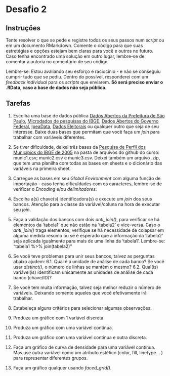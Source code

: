 Desafio 2
================

## Instruções

Tente resolver o que se pede e registre todos os seus passos num
*script* ou em um documento RMarkdown. Comente o código para que suas
estretégias e opções estejam bem claras para você e outros no futuro.
Caso tenha encontrado uma solução em outro lugar, lembre-se de comentar
a autoria no comentário de seu código.

Lembre-se: Estou avaliando seu esforço e raciocínio - e não se conseguiu
cumprir tudo que se pediu. Dentro do possível, responderei com um
*feedback individual* para os *scripts* que enviarem. **Só será preciso
enviar o .RData, caso a base de dados não seja pública**.

## Tarefas

1.  Escolha uma base de dados pública [Dados Abertos da Prefeitura de
    São Paulo](http://dados.prefeitura.sp.gov.br/), [Microdados de
    pesquisas do
    IBGE](https://www.ibge.gov.br/estatisticas/downloads-estatisticas.html),
    [Dados Abertos do Governo Federal](https://dados.gov.br/home),
    [IpeaData](https://www.ipea.gov.br/portal/), [Dados
    Eleitorais](https://dadosabertos.tse.jus.br/organization/tse-agel)
    ou qualquer outro que seja de seu interesse. Baixe duas bases que
    permitam que você faça um *join* para trabalhar com variáveis
    diferentes.

2.  Se tiver dificuldade, deixei três bases da [Pesquisa de Perfil dos
    Municípios do IBGE de 2005](Data) na pasta de arquivos do github
    do curso: munic1.csv; munic2.csv e munic3.csv. Deixei também um
    arquivo .zip, que tem uma planilha com todas as bases em sheets e o
    dicionário das variáveis na primeira sheet.

3.  Carregue as bases em seu *Global Environment* com alguma função de
    importação - caso tenha dificuldades com os caracteres, lembre-se de
    verificar o *Encoding* e/ou *delimitadores*.

4.  Escolha a(s) chave(s) identificadora(s) e execute um *join* dos seus
    bancos. Atenção para a classe da variável/coluna na hora de executar
    seu *join*.

5.  Faça a validação dos bancos com dois *anti_join()*, para verificar
    se há elementos da ‘tabela1’ que não estão na ‘tabela2’ e
    vice-versa. Caso o *anti_join()* traga elementos, verifique se há
    necessidade de colapsar em alguma medida resumo ou se é esperado que
    a informação da ‘tabela2’ seja aplicada igualmente para mais de uma
    linha da ‘tabela1’. Lembre-se: “tabela1 %\>% join(tabela2)”

6.  Se você teve problemas para unir seus bancos, talvez as perguntas
    abaixo ajudem: 6.1. Qual é a unidade de análise de cada banco? Se
    você usar *distinct()*, o número de linhas se mantêm o mesmo? 6.2.
    Qual(is) variável(is) identificam unicamente as unidades de análise
    de cada banco (chave/ID)?

7.  Se você tem muita informação, talvez seja melhor reduzir o número de
    variáveis. Deixando somente aqueles que você efetivamente irá
    trabalhar.

8.  Estabeleça alguns critérios para selecionar algumas observações.

9.  Produza um gráfico com 1 variável discreta.

10. Produza um gráfico com uma variável contínua.

11. Produza um gráfico com uma variável contínua e outra discreta.

12. Faça um gráfico de curva de densidade para uma variável contínua.
    Mas use outra variável como um atributo estético (color, fill,
    linetype …) para representar diferentes grupos.

13. Faça um gráfico qualquer usando *faced_grid()*.
